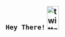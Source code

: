 ## `Hey There!` <img src="https://media2.giphy.com/media/gOQ6EgtAiwXde/giphy.gif?cid=ecf05e47b7qnbgtpftmgk5tbqxkgelb0oid73n74ilax8fp9&rid=giphy.gif" alt="twitter" width="32" height="64"/>

<!--
**treramey/treramey** is a ✨ _special_ ✨ repository because its `README.md` (this file) appears on your GitHub profile.

Here are some ideas to get you started:

- 🔭 I’m currently working on ...
- 🌱 I’m currently learning ...
- 👯 I’m looking to collaborate on ...
- 🤔 I’m looking for help with ...
- 💬 Ask me about ...
- 📫 How to reach me: ...
- 😄 Pronouns: ...
- ⚡ Fun fact: ...
-->
